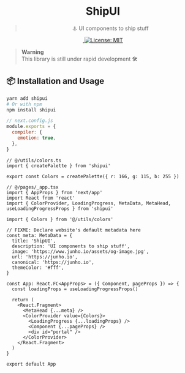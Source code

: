 <h1 align="center">
ShipUI
</h1>

<blockquote align="center">
  ⚓️ UI components to ship stuff
</blockquote>

<p align="center">
   <a aria-label="NPM version" href="https://www.npmjs.com/package/shipui">
    <img alt="" src="https://img.shields.io/npm/v/shipui.svg?style=for-the-badge&labelColor=000000">
  </a>
  <a href="https://opensource.org/licenses/MIT">
    <img alt="License: MIT" src="https://img.shields.io/badge/License-MIT-brightgreen.svg?style=for-the-badge&labelColor=000" />
  </a>
</p>

> **Warning**<br/>
> This library is still under rapid development 🛠

## 📦 Installation and Usage

```bash
yarn add shipui
# Or with npm
npm install shipui
```

```js
// next.config.js
module.exports = {
  compiler: {
    emotion: true,
  },
}
```

```tsx
// @/utils/colors.ts
import { createPalette } from 'shipui'

export const Colors = createPalette({ r: 166, g: 115, b: 255 })
```

```tsx
// @/pages/_app.tsx
import { AppProps } from 'next/app'
import React from 'react'
import { ColorProvider, LoadingProgress, MetaData, MetaHead, useLoadingProgressProps } from 'shipui'

import { Colors } from '@/utils/colors'

// FIXME: Declare website's default metadata here
const meta: MetaData = {
  title: 'ShipUI',
  description: 'UI components to ship stuff',
  image: 'https://www.junho.io/assets/og-image.jpg',
  url: 'https://junho.io',
  canonical: 'https://junho.io',
  themeColor: '#fff',
}

const App: React.FC<AppProps> = ({ Component, pageProps }) => {
  const loadingProps = useLoadingProgressProps()

  return (
    <React.Fragment>
      <MetaHead {...meta} />
      <ColorProvider value={Colors}>
        <LoadingProgress {...loadingProps} />
        <Component {...pageProps} />
        <div id="portal" />
      </ColorProvider>
    </React.Fragment>
  )
}

export default App
```
